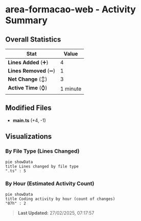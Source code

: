 # area-formacao-web - Activity Summary 

## Overall Statistics

| Stat                   | Value                                                             |
| ---------------------- | ----------------------------------------------------------------- |
| **Lines Added** (➕)   | 4                                          |
| **Lines Removed** (➖) | 1                                        |
| **Net Change** (↕)    | 3                |
| **Active Time** (⌚)   | 1 minute |


## Modified Files
- **main.ts** (+4, -1)

## Visualizations

### By File Type (Lines Changed)

```mermaid
pie showData
title Lines changed by file type
".ts" : 5
```

### By Hour (Estimated Activity Count)

```mermaid
pie showData
title Coding activity by hour (count of changes)
"07h" : 2
```


> **Last Updated:** 27/02/2025, 07:17:57